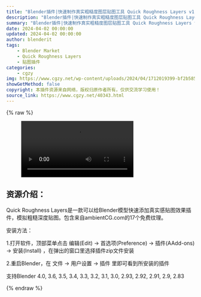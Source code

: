 ```yaml
---
title: "Blender插件|快速制作真实粗糙度图层贴图工具 Quick Roughness Layers v1.1.0"
description: "Blender插件|快速制作真实粗糙度图层贴图工具 Quick Roughness Layers v1.1.0"
summary: "Blender插件|快速制作真实粗糙度图层贴图工具 Quick Roughness Layers v1.1.0"
date: 2024-04-02 00:00:00
updated: 2024-04-02 00:00:00
author: blenderit
tags: 
    - Blender Market
    - Quick Roughness Layers
    - 贴图插件
categories:
    - cgzy
img: https://www.cgzy.net/wp-content/uploads/2024/04/1712019399-bf2b585aaeb7a04.webp
showGetMethod: false
copyright: 本插件资源来自网络，版权归原作者所有，仅供交流学习使用！
source_link: https://www.cgzy.net/40343.html
---
```


{% raw %}
<figure class="wp-block-video aligncenter"><video controls src="http://cloud.video.taobao.com/play/u/null/p/1/e/6/t/1/456144082061.mp4"></video></figure><div class="wp-block-pandastudio-title"><div class="title_style_01"><h2 id="h2-0">资源介绍：</h2></div></div><p class="is-style-text-indent-2em">Quick Roughness Layers是一款可以给Blender模型快速添加真实感贴图效果插件，模拟粗糙深度贴图。包含来自ambientCG.com的17个免费纹理。</p><div class="wp-block-pandastudio-title"><div class="title_style_01"><p>安装方法：</p></div></div><p>1.打开软件，顶部菜单点击 编辑(Edit) → 首选项(Preference) → 插件(AAdd-ons) → 安装(Install) ，在弹出的窗口里选择插件zip文件安装</p><p>2.重启Blender，在 文件 → 用户设置 → 插件 里即可看到所安装的插件</p><div class="wp-block-pandastudio-tips"><div class="tip success "><p>支持Blender 4.0, 3.6, 3.5, 3.4, 3.3, 3.2, 3.1, 3.0, 2.93, 2.92, 2.91, 2.9, 2.83</p>
</div></div>
<div style="display: none">cgzy</div>
{% endraw %}